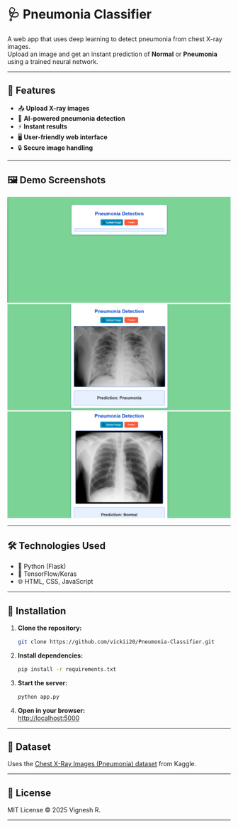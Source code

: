 # 🩺 Pneumonia Classifier

A web app that uses deep learning to detect pneumonia from chest X-ray images.  
Upload an image and get an instant prediction of **Normal** or **Pneumonia** using a trained neural network.

---

## 🚀 Features
- 📤 **Upload X-ray images**
- 🤖 **AI-powered pneumonia detection**
- ⚡ **Instant results**
- 🖥️ **User-friendly web interface**
- 🔒 **Secure image handling**

---

## 🖼️ Demo Screenshots

![Demo Screenshot 1](assets/image1.png)
![Demo Screenshot 2](assets/image2.png)
![Demo Screenshot 3](assets/image3.png)

---

## 🛠️ Technologies Used
- 🐍 Python (Flask)
- 🧠 TensorFlow/Keras
- 🌐 HTML, CSS, JavaScript

---

## 📝 Installation

1. **Clone the repository:**  
   ```bash
   git clone https://github.com/vickii20/Pneumonia-Classifier.git
   ```
2. **Install dependencies:**  
   ```bash
   pip install -r requirements.txt
   ```
3. **Start the server:**  
   ```bash
   python app.py
   ```
4. **Open in your browser:**  
   [http://localhost:5000](http://localhost:5000)

---

## 📂 Dataset
Uses the [Chest X-Ray Images (Pneumonia) dataset](https://www.kaggle.com/datasets/paultimothymooney/chest-xray-pneumonia) from Kaggle.

---

## 📄 License
MIT License © 2025 Vignesh R.

--- 